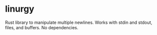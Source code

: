 # linurgy
Rust library to manipulate multiple newlines. Works with stdin and stdout, files, and buffers. No dependencies.
